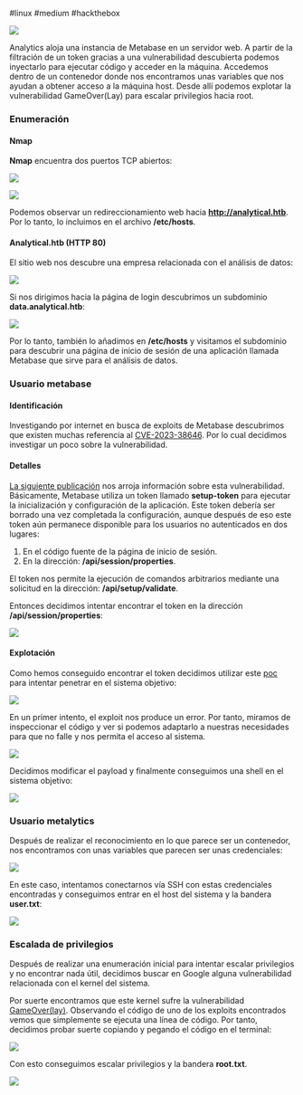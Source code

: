 #linux #medium #hackthebox 

![](../../../Imágenes/Analytics.png)

Analytics aloja una instancia de Metabase en un servidor web. A partir de la filtración de un token gracias a una vulnerabilidad descubierta podemos inyectarlo para ejecutar código y acceder en la máquina. Accedemos dentro de un contenedor donde nos encontramos unas variables que nos ayudan a obtener acceso a la máquina host. Desde allí podemos explotar la vulnerabilidad GameOver(Lay) para escalar privilegios hacia root.

### **Enumeración**

#### Nmap

**Nmap** encuentra dos puertos TCP abiertos:

![](../../../Imágenes/Pasted-image-20240318200812.png)

![](../../../Imágenes/Pasted-image-20240318200859.png)

Podemos observar un redireccionamiento web hacia **http://analytical.htb**. Por lo tanto, lo incluimos en el archivo **/etc/hosts**.

#### Analytical.htb (HTTP 80)

El sitio web nos descubre una empresa relacionada con el análisis de datos:

![](../../../Imágenes/Pasted-image-20240318201022.png)

Si nos dirigimos hacia la página de login descubrimos un subdominio **data.analytical.htb**:

![](../../../Imágenes/Pasted-image-20240318201752.png)

Por lo tanto, también lo añadimos en **/etc/hosts** y visitamos el subdominio para descubrir una página de inicio de sesión de una aplicación llamada Metabase que sirve para el análisis de datos.

### **Usuario metabase**

#### Identificación

Investigando por internet en busca de exploits de Metabase descubrimos que existen muchas referencia al [CVE-2023-38646](https://nvd.nist.gov/vuln/detail/CVE-2023-38646). Por lo cual decidimos investigar un poco sobre la vulnerabilidad.

#### Detalles

[La siguiente publicación](https://www.assetnote.io/resources/research/chaining-our-way-to-pre-auth-rce-in-metabase-cve-2023-38646) nos arroja información sobre esta vulnerabilidad. Básicamente, Metabase utiliza un token llamado **setup-token** para ejecutar la inicialización y configuración de la aplicación. Este token debería ser borrado una vez completada la configuración, aunque después de eso este token aún permanece disponible para los usuarios no autenticados en dos lugares:

1. En el código fuente de la página de inicio de sesión.
2. En la dirección: **/api/session/properties**.

El token nos permite la ejecución de comandos arbitrarios mediante una solicitud en la dirección: **/api/setup/validate**.

Entonces decidimos intentar encontrar el token en la dirección **/api/session/properties**:

![](../../../Imágenes/Pasted-image-20240318202326-1.png)

#### Explotación

Como hemos conseguido encontrar el token decidimos utilizar este [poc](https://github.com/securezeron/CVE-2023-38646) para intentar penetrar en el sistema objetivo:

![](../../../Imágenes/Pasted-image-20240318202908.png)

En un primer intento, el exploit nos produce un error. Por tanto, miramos de inspeccionar el código y ver si podemos adaptarlo a nuestras necesidades para que no falle y nos permita el acceso al sistema.

![](../../../Imágenes/Pasted-image-20240318204311.png)

Decidimos modificar el payload y finalmente conseguimos una shell en el sistema objetivo:

![](../../../Imágenes/Pasted-image-20240318204340.png)

### **Usuario metalytics**

Después de realizar el reconocimiento en lo que parece ser un contenedor, nos encontramos con unas variables que parecen ser unas credenciales:

![](../../../Imágenes/Pasted-image-20240318204449.png)

En este caso, intentamos conectarnos vía SSH con estas credenciales encontradas y conseguimos entrar en el host del sistema y la bandera **user.txt**:

![](../../../Imágenes/Pasted-image-20240318204558.png)

### ****Escalada de privilegios****

Después de realizar una enumeración inicial para intentar escalar privilegios y no encontrar nada útil, decidimos buscar en Google alguna vulnerabilidad relacionada con el kernel del sistema.

Por suerte encontramos que este kernel sufre la vulnerabilidad [GameOver(lay)](https://github.com/g1vi/CVE-2023-2640-CVE-2023-32629). Observando el código de uno de los exploits encontrados vemos que simplemente se ejecuta una línea de código. Por tanto, decidimos probar suerte copiando y pegando el código en el terminal:

![](../../../Imágenes/Pasted-image-20240318204924.png)

Con esto conseguimos escalar privilegios y la bandera **root.txt**.

![](../../../Imágenes/image-18%201.png)
